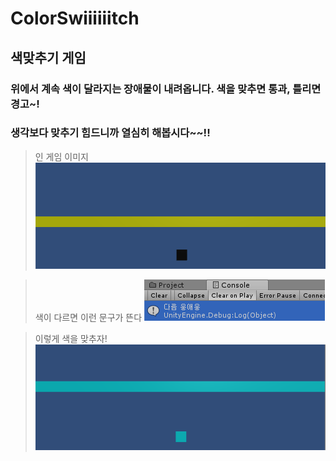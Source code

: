 # ColorSwiiiiiitch
## 색맞추기 게임

### 위에서 계속 색이 달라지는 장애물이 내려옵니다. 색을 맞추면 통과, 틀리면 경고~!
### 생각보다 맞추기 힘드니까 열심히 해봅시다~~!!

>인 게임 이미지
![firstImage](https://github.com/Big-BlueBerry/ColorSwiiiiiitch/blob/master/Screenshots/ingameImage.PNG)

>색이 다르면 이런 문구가 뜬다
![FS](https://github.com/Big-BlueBerry/ColorSwiiiiiitch/blob/master/Screenshots/1resultImage.PNG)

>이렇게 색을 맞추자!
![TwoImage](https://github.com/Big-BlueBerry/ColorSwiiiiiitch/blob/master/Screenshots/ok.PNG)
